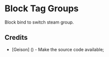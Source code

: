 # Block Tag Groups
Block bind to switch steam group.

## Credits
- [Geison] () - Make the source code available;
